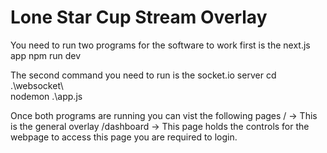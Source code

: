 # Lone Star Cup Stream Overlay

You need to run two programs for the software to work first is the next.js app
npm run dev

The second command you need to run is the socket.io server
cd .\websocket\  
nodemon .\app.js

Once both programs are running you can vist the following pages
/ -> This is the general overlay
/dashboard -> This page holds the controls for the webpage to access this page you are required to login.